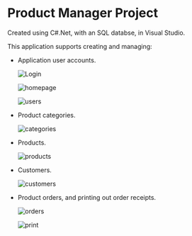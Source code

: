 # Product Manager Project

Created using C#.Net, with an SQL databse, in Visual Studio.

This application supports creating and managing:
* Application user accounts.

  ![Login](https://github.com/nvasiu/ProductManagerProject/assets/46430801/aba1bd48-f492-453c-86a9-288087f81d70)

  ![homepage](https://github.com/nvasiu/ProductManagerProject/assets/46430801/063d7c54-c2ec-429b-b128-3456236e792b)

  ![users](https://github.com/nvasiu/ProductManagerProject/assets/46430801/7f2c9b5e-aba4-48cc-acff-1b6b0d6280c7)

* Product categories.

  ![categories](https://github.com/nvasiu/ProductManagerProject/assets/46430801/aa077f72-4099-4f73-9bce-83c16fea3f85)

* Products.

  ![products](https://github.com/nvasiu/ProductManagerProject/assets/46430801/934754f7-25a5-403d-84ef-74f987d0f013)
  
* Customers.

  ![customers](https://github.com/nvasiu/ProductManagerProject/assets/46430801/1e015920-2149-499a-9571-a89eec124ec1)

* Product orders, and printing out order receipts.

  ![orders](https://github.com/nvasiu/ProductManagerProject/assets/46430801/c796b66e-be9a-4113-8d47-bdb2f7b27a44)

  ![print](https://github.com/nvasiu/ProductManagerProject/assets/46430801/350260fa-8079-497f-82f0-9325cf078afe)
